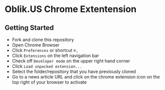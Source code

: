 # Oblik.US Chrome Extentension

## Getting Started
- Fork and clone this repository
- Open Chrome Browser
- Click `Preferences` or shortcut `⌘,`
- Click `Extensions` on the left navigation bar
- Check off `Developer mode` on the upper right hand corner
- Click `Load unpacked extension...`
- Select the folder/repository that you have previously cloned
- Go to a news article URL and click on the chrome extension icon on the top right of your browser to activate